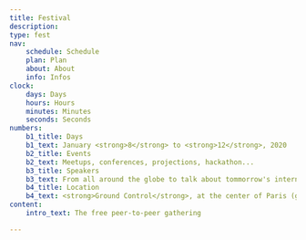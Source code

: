 ```yaml
---
title: Festival
description:
type: fest
nav:
    schedule: Schedule
    plan: Plan
    about: About
    info: Infos
clock:
    days: Days
    hours: Hours
    minutes: Minutes
    seconds: Seconds
numbers:
    b1_title: Days
    b1_text: January <strong>8</strong> to <strong>12</strong>, 2020
    b2_title: Events
    b2_text: Meetups, conferences, projections, hackathon...
    b3_title: Speakers
    b3_text: From all around the globe to talk about tommorrow's internet
    b4_title: Location
    b4_text: <strong>Ground Control</strong>, at the center of Paris (gare de Lyon)
content:
    intro_text: The free peer-to-peer gathering 

---
```

